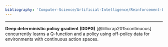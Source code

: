 ```yaml
---
bibliography: 'Computer-Science/Artificial-Intelligence/Reinforcement-Learning/papers.bib'
---
```


---

**Deep deterministic policy gradient (DDPG)** [@lillicrap2015continuous] concurrently learns a Q-function and a policy using off-policy data for environments with continuous action spaces.